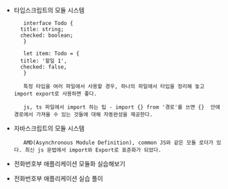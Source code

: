 * 타입스크립트의 모듈 시스템

   ```
      interface Todo {
	 title: string;
	 checked: boolean;
      }

      let item: Todo = {
	 title: '할일 1',
	 checked: false,
      }

      특정 타입을 여러 파일에서 사용할 경우, 하나의 파일에서 타입을 정리해 놓고 import export로 사용하면 좋다.

      js, ts 파일에서 import 하는 팁 - import {} from '경로'를 쓰면 {}  안에 경로에서 가져올 수 있는 것들에 대해 자동완성을 제공한다.
   ```


* 자바스크립트의 모듈 시스템

   ```
      AMD(Asynchronous Module Definition), common JS와 같은 모듈 로더가 있다. 최신 js 문법에서 import와 Export로 표준화가 되었다.
   ```

* 전화번호부 애플리케이션 모듈화 실습해보기


* 전화번호부 애플리케이션 실습 풀이
